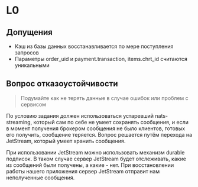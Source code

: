 # L0

## Допущения

* Кэш из базы данных восстанавливается по мере поступления запросов
* Параметры order_uid и payment.transaction, items.chrt_id считаются уникальными

## Вопрос отказоустойчивости

> Подумайте как не терять данные в случае ошибок или проблем с сервисом

По условию задания должен использоваться устаревший nats-streaming, который сам по себе не умеет сохранять сообщения, и
если в момент получения брокером сообщения не было клиентов, готовых его получить, сообщение теряется. Вопрос решается
путём перехода на JetStream, который умеет хранить сообщения.

При использовании JetStream можно использовать механизм durable подписок. В таком случае сервер JetStream будет
отслеживать, какие из сообщений были получены, а какие - нет. При восстановлении работы нашего приложения сервер
JetStream отправит нам неполученные сообщения.
